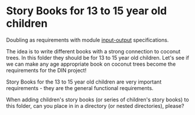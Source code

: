 # Story Books for 13 to 15 year old children

Doubling as requirements with module [input-output](https://github.com/beyond-decentralized/AIRroot/issues/4) specifications.

The idea is to write different books with a strong connection to coconut trees.  In this folder they should be for 13 to 15 year old children.  Let's see if we can make any age appropriate book on coconut trees become the requirements for the DIN project!

Story Books for the 13 to 15 year old children are very important requirements - they are the general functional requirements.

When adding children's story books (or series of children's story books) to this folder, can you place in in a directory (or nested directories), please?
